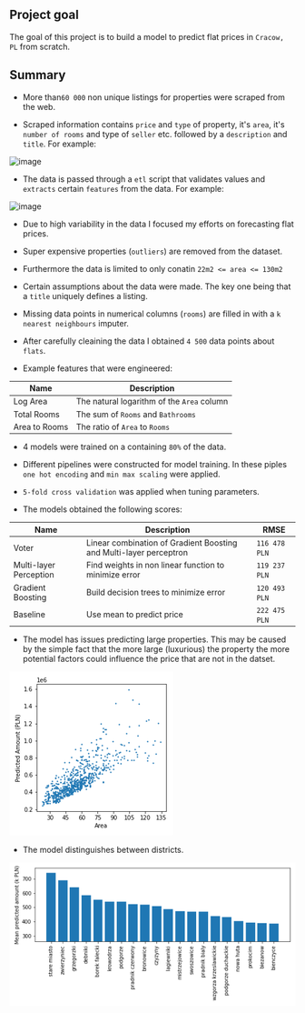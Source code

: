 ## Project goal
The goal of this project is to build a model to predict flat prices in `Cracow, PL` from scratch.

## Summary
* More than`60 000` non unique listings for properties were scraped from the web.

* Scraped information contains `price`  and `type` of property, it's `area`, it's `number of rooms` and type of `seller` etc. followed by a `description` and `title`. For example:

![image](https://github.com/besiobu/flats-in-cracow/blob/master/flats-notebooks/img/feature_seller.png)

* The data is passed through a `etl` script that validates values and `extracts` certain `features` from the data. For example:

![image](https://github.com/besiobu/flats-in-cracow/blob/master/flats-notebooks/img/feature_parking.png)

* Due to high variability in the data I focused my efforts on forecasting flat prices.

* Super expensive properties (`outliers`) are removed from the dataset.

* Furthermore the data is limited to only conatin `22m2 <= area <= 130m2` 

* Certain assumptions about the data were made. The key one being that a `title` uniquely defines a listing.

* Missing data points in numerical columns (`rooms`) are filled in with a `k nearest neighbours` imputer.

* After carefully cleaining the data I obtained `4 500` data points about `flats`.

* Example features that were engineered:

| Name | Description |
|------|-------------|
| Log Area | The natural logarithm of the `Area` column |
| Total Rooms | The sum of `Rooms` and `Bathrooms` |
| Area to Rooms | The ratio of `Area` to `Rooms` |

* 4 models were trained on a containing `80%` of the data.

* Different pipelines were constructed for model training. In these piples `one hot encoding` and `min max scaling` were applied.

* `5-fold cross validation` was applied when tuning parameters.

* The models obtained the following scores:

| Name | Description | RMSE |
|------|-------------|-------|
| Voter | Linear combination of Gradient Boosting and Multi-layer perceptron | `116 478 PLN` |
| Multi-layer Perception | Find weights in non linear function to minimize error | `119 237 PLN` |
| Gradient Boosting | Build decision trees to minimize error | `120 493 PLN` |
| Baseline | Use mean to predict price | `222 475 PLN` |

* The model has issues predicting large properties. This may be caused by the simple fact that the more large (luxurious) the property the more potential factors could influence the price that are not in the datset.

![image](https://github.com/besiobu/data-science-portfolio/blob/master/flats-in-cracow/img/area_vs_amount.png)

* The model distinguishes between districts.

![image](https://github.com/besiobu/data-science-portfolio/blob/master/flats-in-cracow/img/district_vs_avg_amount.png)
